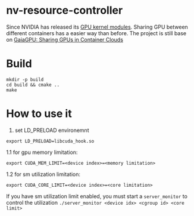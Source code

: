 # nv-resource-controller

Since NVIDIA has released its [GPU kernel modules](https://github.com/NVIDIA/open-gpu-kernel-modules). Sharing GPU between different containers has a easier way than before. The project is still base on [GaiaGPU: Sharing GPUs in Container Clouds](https://ieeexplore.ieee.org/abstract/document/8672318)

# Build

```
mkdir -p build
cd build && cmake ..
make
```

# How to use it

1. set LD_PRELOAD environemnt 

`export LD_PRELOAD=libcuda_hook.so`

1.1 for gpu memory limitation:

`export CUDA_MEM_LIMIT=<device index>=<memory limitation>`

1.2 for sm utilization limitation:

`export CUDA_CORE_LIMIT=<device index>=<core limitation>`

If you have sm utilization limit enabled, you must start a `server_monitor` to control the utilization `./server_monitor <device idx> <cgroup id> <core limit>`

